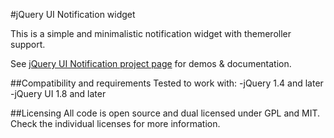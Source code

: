 #jQuery UI Notification widget

This is a simple and minimalistic notification widget with themeroller support.

See [jQuery UI Notification project page](http://writeless.se/project/jquery-ui-notification/) for demos & documentation.

##Compatibility and requirements
Tested to work with:
-jQuery 1.4 and later
-jQuery UI 1.8 and later

##Licensing
All code is open source and dual licensed under GPL and MIT. Check the individual licenses for more information.